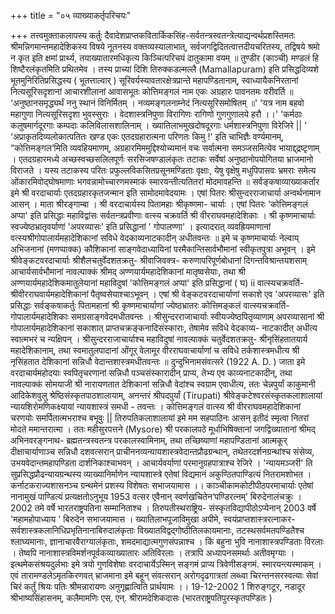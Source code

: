 +++
title = "०५ व्याख्याकर्तृपरिचयः"

+++
तत्त्वमुक्ताकलापस्य कर्तुः दैवादेशप्राप्तकवितार्किकसिंह-सर्वतन्त्रस्वतन्त्रेत्याद्यन्वर्थप्रशस्तिमतः श्रीमन्निगमान्तमहादेशिकस्य विषये नूतनस्य वक्तव्यस्यालाभात्, सर्वजगद्विदितत्वात्तदीयचरितस्य, तद्विषये श्रमो न कृत इति क्षमां प्रार्थ्य, तयाख्यातारमधिकृत्य किञ्चित्परिचयं दातुकामा वयम् ॥ 
तुण्डीर (काञ्ची) मण्डलं हि शिष्टैरलंकृतमिति प्रथितमेव । तस्य प्राच्यां दिशि तिरुक्कडल्मल्लै (Mamallapuram) इति प्रसिद्धदिव्यशे भूतमुनिरितिप्रसिद्धस्य ( भूतत्ताल्वार् ) सूरिवर्यस्यावतारक्षेत्रप्रान्ते महापण्डितानाम्, स्वाध्यायैकनिरतानां नित्यसूरिसदृशानां आचारशीलानां आवासभूतः कोत्तिमङ्गलं नाम एकः अग्रहारः पावनतमः वरीवर्ति ॥ 
‘अनुष्ठानसमृद्ध्यर्थं ननु स्थानं विनिर्मितम् । नव्यमङ्गलनाम्नेदं नित्यसूरिसमोषितम् ॥' 
'यत्र नाम बहवो महागुणा नित्यसूरिसदृशा भुवस्सुराः । वेदशास्त्रनिपुणा विरागिणः रागिणो गुणगुणालये हरौ ।।' 
'कर्मठाः कलुषमार्गदूरगाः कम्पदाः कलिविलासशालिनाम् । 
ख्यातिलाभमुखदोषदूरगाः धर्मशास्त्रनिपुणा विरेजिरे || ' 
‘अप्राकृतदिव्यलोकात्पतितः खण्ड एकः एतदग्रहारात्मना परिणतः किमु !' इति चाभिज्ञैः वर्ण्यमानम्, “कोत्तिमङ्गल’मिति व्यवहियमाणम्, अग्रहारमिममुद्दिश्योच्यमानं वचः सर्वात्मना समञ्जसमित्येव भायाद्द्द्रष्टृणाम् । एतदग्रहारमध्ये अच्छस्वच्छसलिलपूर्णः सरसिजषण्डालंकृतः तटाकः सर्वेषां अनुष्ठानोपयोगितया भ्राजमानो विराजते । यस्य तटाकस्य परितः प्रफुल्लविकसितप्रसूनमण्डिताः वृक्षाः, येषु वृक्षेषु मधुपिपासवः भ्रमराः समेत्य ओंकारमिवोद्घोषमाणाः भगवन्नामोच्चारणमस्माकं स्मारयन्तीत्यतितरां मोदमावहन्ति ॥ 
सर्वङ्कषाव्याख्याकर्तार इमे श्री वरदाचार्याः एतदग्रहारकृतजन्मान इति सामोदमावेदयामः । एषां पितरः श्रीसुन्दरराजाचार्या अन्वर्थनामान आसन् । माता श्रीरङ्गाम्बा । श्री वरदाचार्यस्य पितामहाः श्रीकृष्णमा- चार्याः । एषां पितरः 'कोत्तिमङ्गलं अप्पा' इति प्रसिद्धाः महाविद्वांसः सर्वतन्त्रप्रवीणाः वत्स्य चक्रवर्ति श्री वीरराघवमहादेशिकाः । श्री कृष्णमाचार्याः स्वज्येष्ठभ्रातृवर्याणां 'अपरव्यासः' इति प्रसिद्धानां ' गोपालण्णा' 
। इत्यादरात् व्यवह्रियमाणानां वत्स्यश्रीगोपालार्यमहादेशिकानां सविधे वेदकाव्यनाटकादीन् अधीतवन्तः ॥ 
इमे च कृष्णमाचार्याः नेल्वाय् अभिजनानां (मणप्पाक्क) कौशिकानां साङ्गवेदाध्यायिनां परमैकान्तिसार्वभौमानां स्वीकृतपुत्रा अभूवन् । इमे श्रीवेङ्कटवरदाचार्याः श्रीशैलचतुर्वेदशतक्रतु- श्रीवाजिवक्त्र- करुणापरिपूर्णबोधानां दिगन्तविश्रान्तयशसाम् आचार्यसार्वभौमानां नावल्पाक्कं श्रीमद् अण्णयार्यमहादेशिकानां मातृष्वसेयाः, तथा श्री अण्णयार्यमहादेशिकमातुलेयानां महाविदुषां 'कोत्तिमङ्गलं अप्पा' इति प्रसिद्धानां 
( 
घ) 
ii 
वात्स्यचक्रवर्ति-श्रीवीरराघवार्यमहादेशिकानां पैतृष्वसेयाश्चाऽभूवन् । एषां श्री वेङ्कटवरदाचार्याणां सकाशे एव 'अपरव्यासः' इति प्रसिद्धाः सर्वङ्कषाकर्तुः पितामहानां श्री कृष्णमाचार्याणां ज्येष्ठभ्रातरः कोत्तिमङ्कलं वात्स्यचक्रवर्ति-गोपालार्यमहादेशिकाः समग्रसाङ्गवेदमधीतवन्तः । श्रीसुन्दरराजाचार्याः स्वीयज्येष्ठपितृव्याणाम् अपरव्यासानां श्री गोपालार्यमहादेशिकानां सकाशात् प्राप्तचक्रङ्कनादिसंस्काराः, तेषामेव सविधे वेदकाव्य- नाटकादीत् अधीत्य स्वात्मभरं च न्यक्षिपन् । श्रीसुन्दरराजाचार्याश्च महाविदुषां नावल्पाक्कं चतुर्वेदशतक्रतु- श्रीनृसिंहतातयार्य महादेशिकानाम्, तथा स्वमातुलपादानां ओंगूर् वेलामूर वीरराघवाचार्याणां च सविधे तर्कशास्त्रमधीत्य श्री नृसिंहतात देशिकानां सन्निधौ वेदान्तशास्त्रमधीतवन्तः ॥ 
दुन्दुभिनामसंवत्सरे (1922 A. D. ) जाता इमे वरदाचार्यमहोदयाः स्वपितृचरणानां सन्निधौ पञ्चसंस्कारादीन् प्राप्य, तेभ्य एव काव्यनाटकादीन्, तथा नावल्पाक्कं सोमयाजी श्री नारायणतात देशिकानां सन्निधौ वेदांश्च स्वग्राम एवाधीत्य, ततः चेन्नपुर्यां काकुमानी आदिकेशवुलु श्रेष्ठिसंस्कृतपाठशालायाम्, अनन्तरं श्रीपदपुर्यां (Tirupati) श्रीवेङ्कटेश्वरसंस्कृतकलाशालायां न्यायशिरोमणिकक्ष्यायां न्यायशास्त्रं समधी - तवन्तः । कोत्तिमङ्गलं वात्स्य श्री वीरराघवमहादेशिकानां चरणयोः समर्पितात्मभराश्च बभूवुः || 
तिरुपतिकलाशालायां इमे मम सहपाठिनः आसन् इतीदं स्मृत्वा नितरां मोदते ममान्तरात्मा । ततः महीसुरपत्तने (Mysore) श्री परकालपठे मूर्धाभिषिक्तानां जगद्विख्यातानां श्रीमद् अभिनवरङ्गनाथ- ब्रह्मतन्त्रस्वतन्त्र परकालस्वामिनाम्, तथा तच्छिष्याणां महापण्डितानां आत्मकूर् दीक्षाचार्याणाञ्च सन्निधौ दशवत्सरान् प्राचीननव्यन्यायशास्त्रवेदान्तप्रौढग्रन्थान्, तथेतरदर्शनग्रन्थांश्च संसेव्य, उभयवेदान्तमहापण्डिता दार्शनिकाश्चाभवन् । आचार्यवर्याणां परमानुग्रहपात्राश्च रेजिरे । 'न्यायमञ्जरी' ति सुप्रसिद्धप्रौढन्यायग्रन्थस्य व्याख्यानिर्माणेन न्यायशास्त्रे एतेषां विद्यमानं अकुण्ठितपाण्डित्यं नितरामशोभत । कर्नाटकराज्यशासनञ्च ग्रन्थमेनं प्रशस्य विशेषतः सभाजयामास ।। 
काञ्चीकामकोटीपीठपरमाचार्याः एतेषां नानामुखं पाण्डित्यं प्रत्यक्षतोऽनुभूय 1953 वत्सर एवैनान् स्वर्णखचितेन‘पण्डिरत्नम्’ बिरुदेनालंचक्रुः । 2002 तमे वर्षे भारतराष्ट्रपतिना सम्मानिताश्च । तिरुपतीस्थराष्ट्रिय- संस्कृतविद्यापीठोऽप्येनान् 2003 वर्षे 'महामहोपाध्याय ' बिरुदेन सभाजयामास । ख्यातिलाभपूजाविमुखा अपीमे, स्वयंप्राप्तशास्त्ररत्नाकर-सर्वशास्त्रकलानिधिप्रभृतिनानाबिरुदालंकृताः विख्यातविद्वद्गोष्ठीतिलकायमानाः, तटस्थसर्वमतपण्डितैश्च श्लाघ्यमानाः, ज्ञानाचारवैराग्यालंकृताः, शमदमाद्यात्मगुणसंपन्नाश्च । किं बहुना भुवि नानाशास्त्रपण्डिताः विरलाः । तेष्वपि नानाशास्त्रविमर्शनपूर्वकव्याख्यातारः अतिविरलाः । तत्रापि अध्यापनसमर्थाः अतीवमृग्याः । इत्थमेकसंश्रयदुर्लभाः इमे त्रयो गुणविशेषाः वरदाचार्येऽस्मिन् सङ्गमं प्राप्य त्रिवेणीसङ्गमं. स्मारयन्त्यस्माकम् । एवं तारामण्डलेऽमृतकिरणवत् भ्राजमाना इमे बहून् संवत्सरान् अरोगदृढगात्रतां लब्ध्वा चिरन्तनसरस्वत्याः सेवां चिरं कर्तुं श्रियः पतिः श्रीमन्नारायणः अनुगृह्णात्विति प्रार्थयामः ।। 
19-12-2002 
1 
शिरुङ्गटूर, नडादूर श्रीभाष्यसिंहासनम्, कलैमामणिः 
एस्. एन्. श्रीरामदेशिकदासः (भारतराष्ट्रपतिपुरस्कृतपण्डितः ) 
